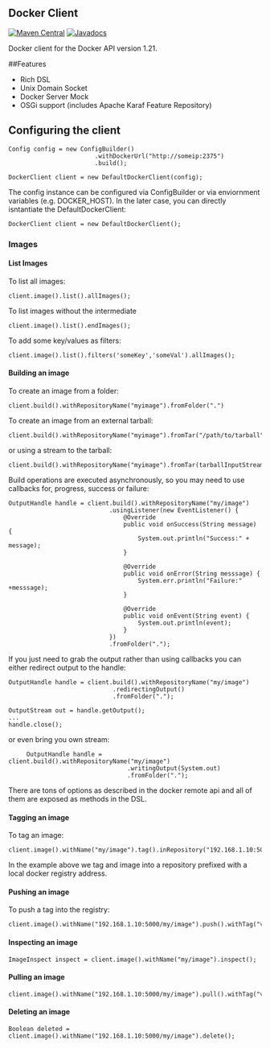 Docker Client
---

[![Maven Central](https://maven-badges.herokuapp.com/maven-central/io.fabric8/docker-client/badge.svg?style=flat-square)](https://maven-badges.herokuapp.com/maven-central/io.fabric8/docker-client/)
[![Javadocs](http://www.javadoc.io/badge/io.fabric8/docker-client.svg?color=blue)](http://www.javadoc.io/doc/io.fabric8/docker-client)


Docker client for the Docker API version 1.21.

##Features

- Rich DSL
- Unix Domain Socket
- Docker Server Mock
- OSGi support (includes Apache Karaf Feature Repository)


## Configuring the client

    Config config = new ConfigBuilder()
                            .withDockerUrl("http://someip:2375")
                            .build();

    DockerClient client = new DefaultDockerClient(config);

The config instance can be configured via ConfigBuilder or via enviornment variables (e.g. DOCKER_HOST). In the later case, you can directly isntantiate the DefaultDockerClient:

    DockerClient client = new DefaultDockerClient();


### Images

#### List Images

To list all images:

    client.image().list().allImages();

To list images without the intermediate

    client.image().list().endImages();

To add some key/values as filters:

    client.image().list().filters('someKey','someVal').allImages();

#### Building an image

To create an image from a folder:

    client.build().withRepositoryName("myimage").fromFolder(".")

To create an image from an external tarball:

    client.build().withRepositoryName("myimage").fromTar("/path/to/tarball")

or using a stream to the tarball:

    client.build().withRepositoryName("myimage").fromTar(tarballInputStream)

Build operations are executed asynchronously, so you may need to use callbacks for, progress, success or failure:

    OutputHandle handle = client.build().withRepositoryName("my/image")
                                .usingListener(new EventListener() {
                                    @Override
                                    public void onSuccess(String message) {
                                        System.out.println("Success:" + message);
                                    }

                                    @Override
                                    public void onError(String messsage) {
                                        System.err.println("Failure:" +messsage);
                                    }

                                    @Override
                                    public void onEvent(String event) {
                                        System.out.println(event);
                                    }
                                })
                                .fromFolder(".");

If you just need to grab the output rather than using callbacks you can either redirect output to the handle:

    OutputHandle handle = client.build().withRepositoryName("my/image")
                                 .redirectingOutput()
                                 .fromFolder(".");

    OutputStream out = handle.getOutput();
    ...
    handle.close();

or even bring you own stream:

         OutputHandle handle = client.build().withRepositoryName("my/image")
                                     .writingOutput(System.out)
                                     .fromFolder(".");

There are tons of options as described in the docker remote api and all of them are exposed as methods in the DSL.


#### Tagging an image

To tag an image:

    client.image().withName("my/image").tag().inRepository("192.168.1.10:5000/my/image").withTagName("v1");

In the example above we tag and image into a repository prefixed with a local docker registry address.

#### Pushing an image

To push a tag into the registry:

    client.image().withName("192.168.1.10:5000/my/image").push().withTag("v1").toRegistry();

#### Inspecting an image
    ImageInspect inspect = client.image().withName("my/image").inspect();

#### Pulling an image

    client.image().withName("192.168.1.10:5000/my/image").pull().withTag("v1").fromRegistry();

#### Deleting an image

    Boolean deleted = client.image().withName("192.168.1.10:5000/my/image").delete();
